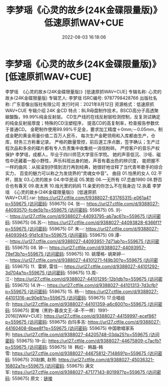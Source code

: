 ﻿---
title: 李梦瑶《心灵的故乡(24K金碟限量版)》低速原抓WAV+CUE
date: 2022-08-03 16:18:06
categories: WAV车载音乐、镜像
tags: 华语中文
---
# 李梦瑶《心灵的故乡(24K金碟限量版)》[低速原抓WAV+CUE]

李梦瑶  《心灵的故乡(24K金碟限量版)》[低速原抓WAV+CUE]
专辑名称: 心灵的故乡(24K金碟限量版)
专辑艺人: 李梦瑶
ISRC编号: 9787798428766
出版社名称: 广东音像出版社有限公司
发行时间：2021年8月12日
资源格式：低速原抓 WAV+CUE
专辑介绍
24K 金CD
特点：BLR母盘制作技术，BSCD高分子高透聚碳酸酯，99.99%纯金反射层。
CD生产线的在线反射层检测控制，反复测试确定的纯金反射层厚度；特殊的CD注塑程序，
提高CD的高复制率，检查报告参数优于普通CD。
金靶制作使用99.99%千足金，要求加工精度＋0mm;－0.05mm，制成金靶的黄金用量价值二百万人民币，
每次生产金靶领用和入库都由生产，仓库，财务三方称重记录。
严格的数量管控，前后道工序点数，签字确认；生产过程次品和多余的碟片都有专人负责集中收集统一消信粉碎。
严控客户的音乐产权保护
李梦瑶，成都人，毕业于四川师范大学音乐学院。
她的声音低沉、沙哑、磁性中还藏着一股小野性，声乐科班出身的她，声音有着出色的辨识度，
能把握不一样的曲风：从摇滚到抒情到流行再到经典，她很好地诠释了当代青年歌手的综合实力，
百变的魅力可以称之为发烧界的“灵魂女中音”。
曲目
01.怕黑的女人
02.干杯，朋友
03.心灵的故乡
04.中华民谣
05.笑脸
06.一无所有
07.恋曲1990
08.野百合也有春天
09.夜太黑
10.烛光里的妈妈
11.亲爱的你怎么不在我身边
12.执着
李梦瑶  《心灵的故乡(24K金碟限量版)》
[低速原抓WAV+CUE].rar: https://url27.ctfile.com/f/9388027-631765315-e061a4?p=559675 (访问密码:
559675)
04.
张--: https://url27.ctfile.com/d/9388027-44093570-fcde5b?p=559675 (访问密码:
559675)
05.
刘--: https://url27.ctfile.com/d/9388027-44093795-ab7ac6?p=559675 (访问密码:
559675)
06.苏--: https://url27.ctfile.com/d/9388027-44093828-6366f1?p=559675 (访问密码:
559675)
07.
朱--: https://url27.ctfile.com/d/9388027-44093945-91d1c8?p=559675 (访问密码:
559675)
09.谭--: https://url27.ctfile.com/d/9388027-44093951-7d71ab?p=559675 (访问密码:
559675)
08.
钟--: https://url27.ctfile.com/d/9388027-44093957-79ef3b?p=559675 (访问密码:
559675)
10. 姚璎格-
姚斯婷---: https://url27.ctfile.com/d/9388027-44101271-f49b30?p=559675 (访问密码:
559675)
11.  雷婷,
雷佳--: https://url27.ctfile.com/d/9388027-44101292-3d704a?p=559675 (访问密码:
559675)
13.周-江-: https://url27.ctfile.com/d/9388027-44101295-12b1db?p=559675 (访问密码:
559675)
14.许--: https://url27.ctfile.com/d/9388027-44101313-7d3cfb?p=559675 (访问密码:
559675)
15.
杨--: https://url27.ctfile.com/d/9388027-44101316-ac90e8?p=559675 (访问密码:
559675)
17.合唱组合: https://url27.ctfile.com/d/9388027-44101359-a6c600?p=559675 (访问密码:
559675)
窦唯（黑豹-暮良文王-译-不一样）1991-2016[[WAV+CUE]: https://url27.ctfile.com/d/9388027-44159997-ecef86?p=559675 (访问密码:
559675)
白玛多吉: https://url27.ctfile.com/d/9388027-44160408-6bee8f?p=559675 (访问密码:
559675)
中国歌唱家系列: https://url27.ctfile.com/d/9388027-44205748-03da25?p=559675 (访问密码:
559675)
19-云: https://url27.ctfile.com/d/9388027-44675809-c7acfb?p=559675 (访问密码:
559675)
18  韩红-  韩磊-韩雪: https://url27.ctfile.com/d/9388027-44675812-714869?p=559675 (访问密码:
559675)
20赵鹏,
赵照: https://url27.ctfile.com/d/9388027-45036321-16802a?p=559675 (访问密码:
559675)
满文军: https://url27.ctfile.com/d/9388027-47177143-801997?p=559675 (访问密码:
559675)
原文：[链接](https://blog.sina.com.cn/s/blog_1647c7e7601030yoq.html)